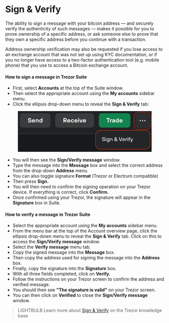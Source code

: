 # Sign & Verify

The ability to sign a message with your bitcoin address — and securely verify the authenticity of such messages — makes it possible for you to prove ownership of a specific address, or ask someone else to prove that they own a specific address before you continue with a transaction.

Address ownership verification may also be requested if you lose access to an exchange account that was not set up using KYC documentation, or if you no longer have access to a two-factor authentication tool (e.g. mobile phone) that you use to access a Bitcoin exchange account.

#### **How to sign a message in Trezor Suite**

* First, select **Accounts** at the top of the Suite window.
* Then select the appropriate account using the **My accounts** sidebar menu.
* Click the ellipsis drop-down menu to reveal the **Sign & Verify** tab:

<figure><img src="../../.gitbook/assets/SignVerify_highlight.png" alt=""><figcaption></figcaption></figure>

* You will then see the **Sign/Verify message** window.
* Type the message into the **Message** box and select the correct address from the drop-down **Address** menu.
* You can also toggle signature **Format** (Trezor or Electrum compatible)
* Then press **Sign.**
* You will then need to confirm the signing operation on your Trezor device. If everything is correct, click **Confirm.**
* Once confirmed using your Trezor, the signature will appear in the **Signature** box in Suite.

#### How to verify a message in Trezor Suite

* Select the appropriate account using the **My accounts** sidebar menu.
* From the menu bar at the top of the Account overview page, click the ellipsis drop-down menu to reveal the **Sign & Verify** tab. Click on this to access the **Sign/Verify message** window.
* Select the **Verify message** menu tab.
* Copy the signed message into the **Message** box.
* Then copy the address used for signing the message into the **Address** box.
* Finally, copy the signature into the **Signature** box.
* With all three fields completed, click on **Verify.**
* Follow the instructions on your Trezor screen to confirm the address and verified message.
* You should then see **"The signature is valid"** on your Trezor screen.
* You can then click on **Verified** to close the **Sign/Verify message** window.

> LIGHTBULB Learn more about [Sign & Verify](https://trezor.io/learn/a/sign-verify) on the Trezor knowledge base
